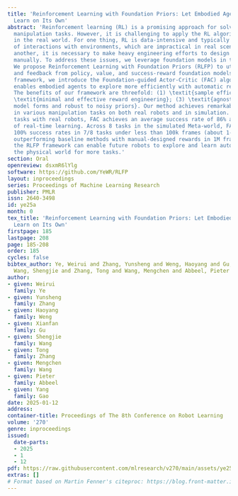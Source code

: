 ```yaml
---
title: 'Reinforcement Learning with Foundation Priors: Let Embodied Agent Efficiently
  Learn on Its Own'
abstract: 'Reinforcement learning (RL) is a promising approach for solving robotic
  manipulation tasks. However, it is challenging to apply the RL algorithms directly
  in the real world. For one thing, RL is data-intensive and typically requires millions
  of interactions with environments, which are impractical in real scenarios. For
  another, it is necessary to make heavy engineering efforts to design reward functions
  manually. To address these issues, we leverage foundation models in this paper.
  We propose Reinforcement Learning with Foundation Priors (RLFP) to utilize guidance
  and feedback from policy, value, and success-reward foundation models. Within this
  framework, we introduce the Foundation-guided Actor-Critic (FAC) algorithm, which
  enables embodied agents to explore more efficiently with automatic reward functions.
  The benefits of our framework are threefold: (1) \textit{sample efficient}; (2)
  \textit{minimal and effective reward engineering}; (3) \textit{agnostic to foundation
  model forms and robust to noisy priors}. Our method achieves remarkable performances
  in various manipulation tasks on both real robots and in simulation. Across 5 dexterous
  tasks with real robots, FAC achieves an average success rate of 86% after one hour
  of real-time learning. Across 8 tasks in the simulated Meta-world, FAC achieves
  100% success rates in 7/8 tasks under less than 100k frames (about 1-hour training),
  outperforming baseline methods with manual-designed rewards in 1M frames. We believe
  the RLFP framework can enable future robots to explore and learn autonomously in
  the physical world for more tasks.'
section: Oral
openreview: dsxmR6lYlg
software: https://github.com/YeWR/RLFP
layout: inproceedings
series: Proceedings of Machine Learning Research
publisher: PMLR
issn: 2640-3498
id: ye25a
month: 0
tex_title: 'Reinforcement Learning with Foundation Priors: Let Embodied Agent Efficiently
  Learn on Its Own'
firstpage: 185
lastpage: 208
page: 185-208
order: 185
cycles: false
bibtex_author: Ye, Weirui and Zhang, Yunsheng and Weng, Haoyang and Gu, Xianfan and
  Wang, Shengjie and Zhang, Tong and Wang, Mengchen and Abbeel, Pieter and Gao, Yang
author:
- given: Weirui
  family: Ye
- given: Yunsheng
  family: Zhang
- given: Haoyang
  family: Weng
- given: Xianfan
  family: Gu
- given: Shengjie
  family: Wang
- given: Tong
  family: Zhang
- given: Mengchen
  family: Wang
- given: Pieter
  family: Abbeel
- given: Yang
  family: Gao
date: 2025-01-12
address:
container-title: Proceedings of The 8th Conference on Robot Learning
volume: '270'
genre: inproceedings
issued:
  date-parts:
  - 2025
  - 1
  - 12
pdf: https://raw.githubusercontent.com/mlresearch/v270/main/assets/ye25a/ye25a.pdf
extras: []
# Format based on Martin Fenner's citeproc: https://blog.front-matter.io/posts/citeproc-yaml-for-bibliographies/
---
```

